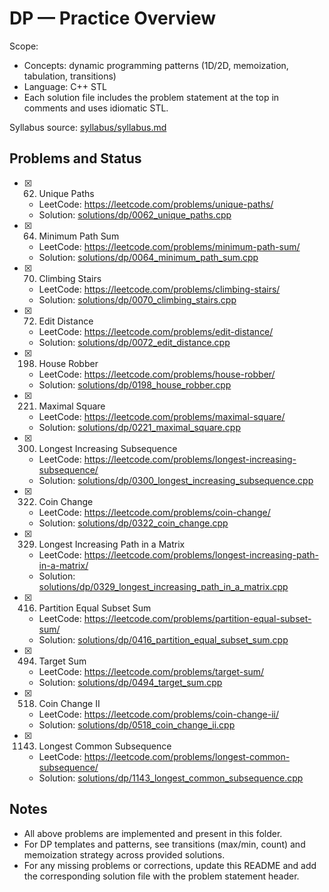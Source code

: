 # DP — Practice Overview

Scope:
- Concepts: dynamic programming patterns (1D/2D, memoization, tabulation, transitions)
- Language: C++ STL
- Each solution file includes the problem statement at the top in comments and uses idiomatic STL.

Syllabus source: [syllabus/syllabus.md](../../syllabus/syllabus.md)

## Problems and Status

- [x] 62. Unique Paths
  - LeetCode: https://leetcode.com/problems/unique-paths/
  - Solution: [solutions/dp/0062_unique_paths.cpp](./0062_unique_paths.cpp)
- [x] 64. Minimum Path Sum
  - LeetCode: https://leetcode.com/problems/minimum-path-sum/
  - Solution: [solutions/dp/0064_minimum_path_sum.cpp](./0064_minimum_path_sum.cpp)
- [x] 70. Climbing Stairs
  - LeetCode: https://leetcode.com/problems/climbing-stairs/
  - Solution: [solutions/dp/0070_climbing_stairs.cpp](./0070_climbing_stairs.cpp)
- [x] 72. Edit Distance
  - LeetCode: https://leetcode.com/problems/edit-distance/
  - Solution: [solutions/dp/0072_edit_distance.cpp](./0072_edit_distance.cpp)
- [x] 198. House Robber
  - LeetCode: https://leetcode.com/problems/house-robber/
  - Solution: [solutions/dp/0198_house_robber.cpp](./0198_house_robber.cpp)
- [x] 221. Maximal Square
  - LeetCode: https://leetcode.com/problems/maximal-square/
  - Solution: [solutions/dp/0221_maximal_square.cpp](./0221_maximal_square.cpp)
- [x] 300. Longest Increasing Subsequence
  - LeetCode: https://leetcode.com/problems/longest-increasing-subsequence/
  - Solution: [solutions/dp/0300_longest_increasing_subsequence.cpp](./0300_longest_increasing_subsequence.cpp)
- [x] 322. Coin Change
  - LeetCode: https://leetcode.com/problems/coin-change/
  - Solution: [solutions/dp/0322_coin_change.cpp](./0322_coin_change.cpp)
- [x] 329. Longest Increasing Path in a Matrix
  - LeetCode: https://leetcode.com/problems/longest-increasing-path-in-a-matrix/
  - Solution: [solutions/dp/0329_longest_increasing_path_in_a_matrix.cpp](./0329_longest_increasing_path_in_a_matrix.cpp)
- [x] 416. Partition Equal Subset Sum
  - LeetCode: https://leetcode.com/problems/partition-equal-subset-sum/
  - Solution: [solutions/dp/0416_partition_equal_subset_sum.cpp](./0416_partition_equal_subset_sum.cpp)
- [x] 494. Target Sum
  - LeetCode: https://leetcode.com/problems/target-sum/
  - Solution: [solutions/dp/0494_target_sum.cpp](./0494_target_sum.cpp)
- [x] 518. Coin Change II
  - LeetCode: https://leetcode.com/problems/coin-change-ii/
  - Solution: [solutions/dp/0518_coin_change_ii.cpp](./0518_coin_change_ii.cpp)
- [x] 1143. Longest Common Subsequence
  - LeetCode: https://leetcode.com/problems/longest-common-subsequence/
  - Solution: [solutions/dp/1143_longest_common_subsequence.cpp](./1143_longest_common_subsequence.cpp)

## Notes

- All above problems are implemented and present in this folder.
- For DP templates and patterns, see transitions (max/min, count) and memoization strategy across provided solutions.
- For any missing problems or corrections, update this README and add the corresponding solution file with the problem statement header.
